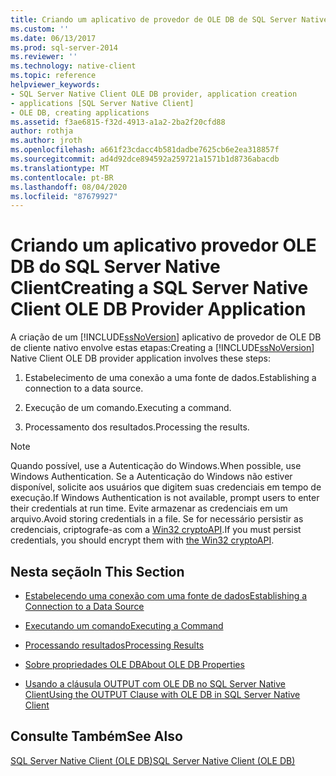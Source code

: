 ```yaml
---
title: Criando um aplicativo de provedor de OLE DB de SQL Server Native Client | Microsoft Docs
ms.custom: ''
ms.date: 06/13/2017
ms.prod: sql-server-2014
ms.reviewer: ''
ms.technology: native-client
ms.topic: reference
helpviewer_keywords:
- SQL Server Native Client OLE DB provider, application creation
- applications [SQL Server Native Client]
- OLE DB, creating applications
ms.assetid: f3ae6815-f32d-4913-a1a2-2ba2f20cfd88
author: rothja
ms.author: jroth
ms.openlocfilehash: a661f23cdacc4b581dadbe7625cb6e2ea318857f
ms.sourcegitcommit: ad4d92dce894592a259721a1571b1d8736abacdb
ms.translationtype: MT
ms.contentlocale: pt-BR
ms.lasthandoff: 08/04/2020
ms.locfileid: "87679927"
---
```

# <a name="creating-a-sql-server-native-client-ole-db-provider-application"></a><span data-ttu-id="c46a6-102">Criando um aplicativo provedor OLE DB do SQL Server Native Client</span><span class="sxs-lookup"><span data-stu-id="c46a6-102">Creating a SQL Server Native Client OLE DB Provider Application</span></span>
  <span data-ttu-id="c46a6-103">A criação de um [!INCLUDE[ssNoVersion](../../includes/ssnoversion-md.md)] aplicativo de provedor de OLE DB de cliente nativo envolve estas etapas:</span><span class="sxs-lookup"><span data-stu-id="c46a6-103">Creating a [!INCLUDE[ssNoVersion](../../includes/ssnoversion-md.md)] Native Client OLE DB provider application involves these steps:</span></span>  
  
1.  <span data-ttu-id="c46a6-104">Estabelecimento de uma conexão a uma fonte de dados.</span><span class="sxs-lookup"><span data-stu-id="c46a6-104">Establishing a connection to a data source.</span></span>  
  
2.  <span data-ttu-id="c46a6-105">Execução de um comando.</span><span class="sxs-lookup"><span data-stu-id="c46a6-105">Executing a command.</span></span>  
  
3.  <span data-ttu-id="c46a6-106">Processamento dos resultados.</span><span class="sxs-lookup"><span data-stu-id="c46a6-106">Processing the results.</span></span>  
  
> [!NOTE]  
>  <span data-ttu-id="c46a6-107">Quando possível, use a Autenticação do Windows.</span><span class="sxs-lookup"><span data-stu-id="c46a6-107">When possible, use Windows Authentication.</span></span> <span data-ttu-id="c46a6-108">Se a Autenticação do Windows não estiver disponível, solicite aos usuários que digitem suas credenciais em tempo de execução.</span><span class="sxs-lookup"><span data-stu-id="c46a6-108">If Windows Authentication is not available, prompt users to enter their credentials at run time.</span></span> <span data-ttu-id="c46a6-109">Evite armazenar as credenciais em um arquivo.</span><span class="sxs-lookup"><span data-stu-id="c46a6-109">Avoid storing credentials in a file.</span></span> <span data-ttu-id="c46a6-110">Se for necessário persistir as credenciais, criptografe-as com a [Win32 cryptoAPI](https://go.microsoft.com/fwlink/?LinkId=9504).</span><span class="sxs-lookup"><span data-stu-id="c46a6-110">If you must persist credentials, you should encrypt them with [the Win32 cryptoAPI](https://go.microsoft.com/fwlink/?LinkId=9504).</span></span>  
  
## <a name="in-this-section"></a><span data-ttu-id="c46a6-111">Nesta seção</span><span class="sxs-lookup"><span data-stu-id="c46a6-111">In This Section</span></span>  
  
-   [<span data-ttu-id="c46a6-112">Estabelecendo uma conexão com uma fonte de dados</span><span class="sxs-lookup"><span data-stu-id="c46a6-112">Establishing a Connection to a Data Source</span></span>](establishing-a-connection-to-a-data-source.md)  
  
-   [<span data-ttu-id="c46a6-113">Executando um comando</span><span class="sxs-lookup"><span data-stu-id="c46a6-113">Executing a Command</span></span>](executing-a-command.md)  
  
-   [<span data-ttu-id="c46a6-114">Processando resultados</span><span class="sxs-lookup"><span data-stu-id="c46a6-114">Processing Results</span></span>](processing-results.md)  
  
-   [<span data-ttu-id="c46a6-115">Sobre propriedades OLE DB</span><span class="sxs-lookup"><span data-stu-id="c46a6-115">About OLE DB Properties</span></span>](about-ole-db-properties.md)  
  
-   [<span data-ttu-id="c46a6-116">Usando a cláusula OUTPUT com OLE DB no SQL Server Native Client</span><span class="sxs-lookup"><span data-stu-id="c46a6-116">Using the OUTPUT Clause with OLE DB in SQL Server Native Client</span></span>](using-the-output-clause-with-ole-db-in-sql-server-native-client.md)  
  
## <a name="see-also"></a><span data-ttu-id="c46a6-117">Consulte Também</span><span class="sxs-lookup"><span data-stu-id="c46a6-117">See Also</span></span>  
 [<span data-ttu-id="c46a6-118">SQL Server Native Client &#40;OLE DB&#41;</span><span class="sxs-lookup"><span data-stu-id="c46a6-118">SQL Server Native Client &#40;OLE DB&#41;</span></span>](../native-client/ole-db/sql-server-native-client-ole-db.md)  
  
  
